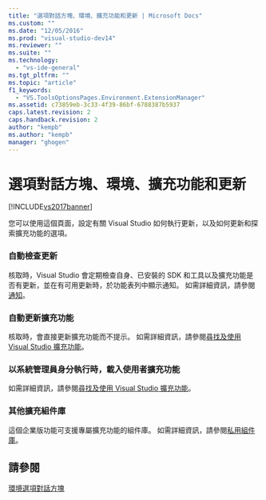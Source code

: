 ```yaml
---
title: "選項對話方塊、環境、擴充功能和更新 | Microsoft Docs"
ms.custom: ""
ms.date: "12/05/2016"
ms.prod: "visual-studio-dev14"
ms.reviewer: ""
ms.suite: ""
ms.technology: 
  - "vs-ide-general"
ms.tgt_pltfrm: ""
ms.topic: "article"
f1_keywords: 
  - "VS.ToolsOptionsPages.Environment.ExtensionManager"
ms.assetid: c73859eb-3c33-4f39-86bf-6788387b5937
caps.latest.revision: 2
caps.handback.revision: 2
author: "kempb"
ms.author: "kempb"
manager: "ghogen"
---
```

# 選項對話方塊、環境、擴充功能和更新
[!INCLUDE[vs2017banner](../../code-quality/includes/vs2017banner.md)]

您可以使用這個頁面，設定有關 Visual Studio 如何執行更新，以及如何更新和探索擴充功能的選項。  
  
### 自動檢查更新  
 核取時，Visual Studio 會定期檢查自身、已安裝的 SDK 和工具以及擴充功能是否有更新，並在有可用更新時，於功能表列中顯示通知。  如需詳細資訊，請參閱 [通知](../../ide/visual-studio-notifications.md)。  
  
### 自動更新擴充功能  
 核取時，會直接更新擴充功能而不提示。  如需詳細資訊，請參閱[尋找及使用 Visual Studio 擴充功能](../../ide/finding-and-using-visual-studio-extensions.md)。  
  
### 以系統管理員身分執行時，載入使用者擴充功能  
 如需詳細資訊，請參閱[尋找及使用 Visual Studio 擴充功能](../../ide/finding-and-using-visual-studio-extensions.md)。  
  
### 其他擴充組件庫  
 這個企業版功能可支援專屬擴充功能的組件庫。  如需詳細資訊，請參閱[私用組件庫](../../extensibility/private-galleries.md)。  
  
## 請參閱  
 [環境選項對話方塊](../../ide/reference/environment-options-dialog-box.md)